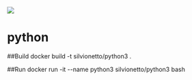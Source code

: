 [![](https://images.microbadger.com/badges/image/silvionetto/python3.svg)](https://microbadger.com/images/silvionetto/python3 "Get your own image badge on microbadger.com")

# python

##Build
docker build -t silvionetto/python3 .

##Run
docker run -it --name python3 silvionetto/python3 bash
